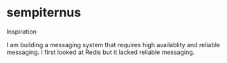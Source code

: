# sempiternus

Inspiration

I am building a messaging system that requires high availablity and reliable messaging.  I first looked at Redis but it lacked reliable messaging.  
